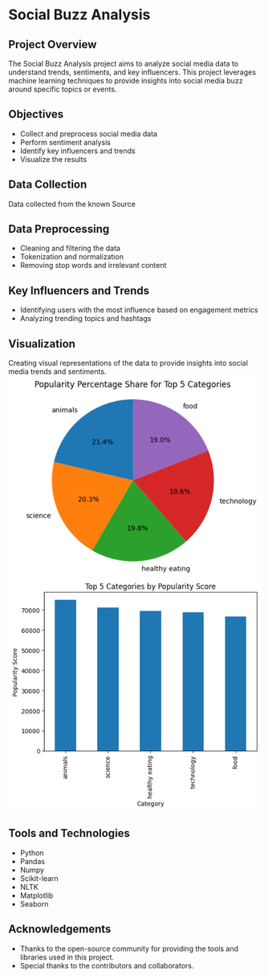 # Social Buzz Analysis

## Project Overview

The Social Buzz Analysis project aims to analyze social media data to understand trends, sentiments, and key influencers. This project leverages machine learning techniques to provide insights into social media buzz around specific topics or events.

## Objectives

- Collect and preprocess social media data
- Perform sentiment analysis
- Identify key influencers and trends
- Visualize the results

## Data Collection

Data collected from the known Source

## Data Preprocessing

- Cleaning and filtering the data
- Tokenization and normalization
- Removing stop words and irrelevant content

## Key Influencers and Trends

- Identifying users with the most influence based on engagement metrics
- Analyzing trending topics and hashtags

## Visualization

Creating visual representations of the data to provide insights into social media trends and sentiments.
![alt text](images/image.png)
![alt text](images/image-1.png)

## Tools and Technologies

- Python
- Pandas
- Numpy
- Scikit-learn
- NLTK
- Matplotlib
- Seaborn

## Acknowledgements

- Thanks to the open-source community for providing the tools and libraries used in this project.
- Special thanks to the contributors and collaborators.
